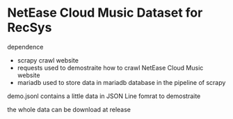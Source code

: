# NetEase Cloud Music Dataset for RecSys

dependence
- scrapy
    crawl website
- requests
    used to demostraite how to crawl NetEase Cloud Music website
- mariadb
    used to store data in mariadb database in the pipeline of scrapy

demo.jsonl contains a little data in JSON Line fomrat to demostraite

the whole data can be download at release
